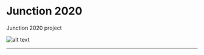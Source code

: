 # Junction 2020
 Junction 2020 project

 ![alt text](https://i.ytimg.com/vi/_ZaVpSYqxQg/maxresdefault.jpg)

 ____


